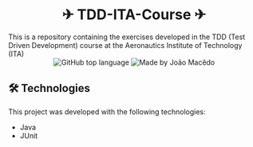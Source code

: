 <div align="center">
   <h1> ✈ TDD-ITA-Course ✈ </h1>
 </div>
This is a repository containing the exercises developed in the TDD (Test Driven Development) course at the Aeronautics Institute of Technology (ITA)

<div align="center">
  <img alt="GitHub top language" src="https://img.shields.io/github/languages/top/joaomacedx/TDD-ITA-Course?style=flat" >
  <img alt="Made by João Macêdo" src="https://img.shields.io/badge/made%20by-João%20Macêdo-orange">
 </div>

## 🛠 Technologies

This project was developed with the following technologies:

- Java 
- JUnit


